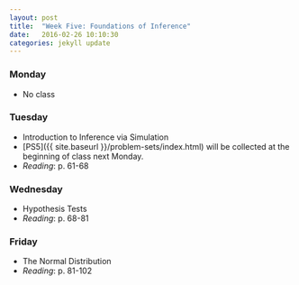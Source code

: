 ```yaml
---
layout: post
title:  "Week Five: Foundations of Inference"
date:   2016-02-26 10:10:30
categories: jekyll update
---
```


### Monday
- No class

### Tuesday
- Introduction to Inference via Simulation
- [PS5]({{ site.baseurl }}/problem-sets/index.html) will be collected at the beginning of class next Monday.
- *Reading*: p. 61-68

### Wednesday
- Hypothesis Tests
- *Reading*: p. 68-81

### Friday
- The Normal Distribution
- *Reading*: p. 81-102

